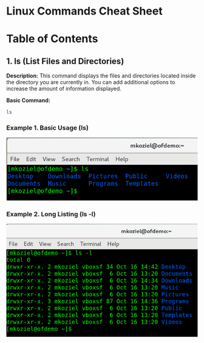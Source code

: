 # Linux Commands Cheat Sheet

# Table of Contents

## 1. ls (List Files and Directories)

**Description:** This command displays the files and directories located inside the directory you are currently in. You can add additional options to increase the amount of information displayed.

**Basic Command:**
```bash
ls
```

### Example 1. Basic Usage (ls)

![alt-text](./reference_images/linux_cheat_sheet_images/basic_ls.PNG "Basic Usage")

### Example 2. Long Listing (ls -l)

![alt-text](./reference_images/linux_cheat_sheet_images/ls_l.PNG "Long Listing")
